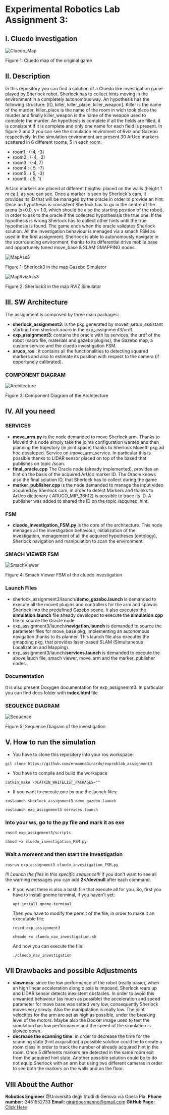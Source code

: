 # Experimental Robotics Lab Assignment 3:
## I. Cluedo investigation

![Cluedo_Map](https://user-images.githubusercontent.com/48509825/161590960-7892a0c4-97c4-4b8c-9630-f4886926a472.jpg)

Figure 1: Cluedo map of the original game

## II. Description
In this repository you can find a solution of a Cluedo like investigation game played by Sherlock robot.
Sherlock has to collect hints moving in the environment in a completely autonomous way.
An hypothesis has the following structure: [ID, killer, killer_place, killer_weapon].
Killer is the name of the murder, killer_place is the name of the room in wich took place the murder
and finally killer_weapon is the name of the weapon used to complete the murder.
An hypothesis is complete if all the fields are filled, it is consistent if it is complete and only one name for each field is present.
In figure 2 and 3 you can see the simulation enviroment of Rviz and Gazebo respectively.
In the simulation environment are present 30 ArUco markers scattered in 6 different rooms, 5 in each room:
* room1 : (-4, -3)
* room2 : (-4, -2)
* room3 : (-4,  7)
* room4 : ( 5, -7)
* room5 : ( 5, -3)
* room6 : ( 5,  1)

ArUco markers are placed at different heigths: placed on the walls (height 1 m ca.), as you can see.
Once a marker is seen by Sherlock's cam, it provides its ID that will be managed by the oracle in order to provide an hint.
Once an hypothesis is consistent Sherlock has to go in the centre of the arena (x=0.0, y= 1.0, which should be also the starting position of the robot), in order to ask to the oracle if the collected hypothesisis the true one. If the hypothesis is wrong Sherlock has to collect other hints until the true hypothesis is found.
The game ends when the oracle validates Sherlock solution.
All the investigation behaviour is menaged via a smach FSM as used in the first assignment.
Sherlock is able to autonomously navigate in the sourrounding environment, thanks to its differential drive mobile base and opportunely tuned move_base & SLAM GMAPPING nodes.

![MapAss3](https://user-images.githubusercontent.com/48509825/167033061-827f5d9b-28bf-4cd9-ac57-6d41274e20f4.png)

Figure 1: Sherlock3 in the map Gazebo Simulator


![MapRvizAss3](https://user-images.githubusercontent.com/48509825/167140201-b8728c19-7d78-474e-bc01-6d8704cf74d0.jpeg)


Figure 2: Sherlock3 in the map RVIZ Simulator



## III. SW Architecture
The assignment is composed by three main packages:

* **sherlock_assignment3**: is the pkg generated by moveit_setup_assistant starting from sherlock.xacro in the exp_assignment3/urdf.
* **exp_assignment3**: contains the oracle with its services, the urdf of the robot (xacro file, materials and gazebo plugins), the Gazebo map, a custom service and the cluedo investigation FSM.
* **aruco_ros** : it contains all the functionalities to detecting squared markers and also to estimate its position with respect to the camera (if opportunely calibrated).

### COMPONENT DIAGRAM



![Architecture](https://user-images.githubusercontent.com/48509825/167031589-22283940-e1c2-41ea-9fa4-18a376f002a2.png)

Figure 3: Component Diagram of the Architecture




## IV. All you need
### SERVICES
* **move_arm.py** is the node demanded to move Sherlock arm. Thanks to MoveIt! this node simply take the joints configuration wanted and then 
            planning the trajectory (in joint space) thanks to Sherlock MoveIt! pkg ad hoc developed. Service on /move_arm_service.
            In particular this is possible thanks to LIDAR sensor placed on top of the based that publishes on topic /scan.
* **final_oracle.cpp** The Oracle node (already implemented), provides an hint on the basis of the acquired ArUco marker ID. The Oracle knows also the final solution ID, that Sherlock has to collect during the game
*  **marker_publisher.cpp** is the node demanded to manage the input video acquired by Sherlock cam, in order to detect Markers and thanks to ArUco dictionary ( ARUCO_MIP_36h12) is possible to trace its ID. A publisher was added to shared the ID on the topic /acquired_hint.

### FSM
* **cluedo_investigation_FSM.py** is the core of the architecture. This node menages all the investigation behaviour, initialization of the investigation, menagement of all the acquired hypotheses (ontology), Sherlock navigation and manipulation to scan the environment

### SMACH VIEWER FSM


![SmachViewer](https://user-images.githubusercontent.com/48509825/167166652-bdaa1ec6-6aaf-4814-aece-0da09b24a11c.jpeg)


Figure 4: Smach Viewer FSM of the cluedo investigation

### Launch Files
* sherlock_assignment3/launch/**demo_gazebo.launch** is demanded to execute all the moveit plugins and controllers for the arm and spawns Sherlock into the predefined Gazebo scene. It also executes the **simulation.launch** file already developed to execute the **simulation.cpp** file to source the Oracle node.
* exp_assignment3/launch/**navigation.launch** is demanded to source the parameter files for move_base pkg, implementing an autonomous navigation thanks to its planner. This launch file also executes the gmapping pkg, that provides laser-based SLAM (Simultaneous Localization and Mapping).
* exp_assignment3/launch/**services.launch** is demanded to execute the above lauch file, smach viewer, move_arm and the marker_publisher nodes. 

### Documentation
It is also present Doxygen documentation for exp_assignemnt3. In particular you can find docs folder with **index.html** file
 
### SEQUENCE DIAGRAM 



![Sequence](https://user-images.githubusercontent.com/48509825/167031691-3420e141-315c-4abc-abaa-834f3ae33295.png)

Figure 5: Sequence Diagram of the investigation

## V. How to run the simulation
* You have to clone this repository into your ros workspace:
```
git clone https://github.com/ermannoGirardo/exproblab_assignment3
```
* You have to compile and build the workspace
```
catkin_make -DCATKIN_WHITELIST_PACKAGES=""
```
* If you want to execute one by one the launch files:
```
roslaunch sherlock_assignment3 demo_gazebo.launch
```
```
roslaunch exp_assignment3 services.launch
```

### Into your ws, go to the py file and mark it as exe
```
roscd exp_assignment3/scripts
```

```
chmod +x cluedo_investigation_FSM.py
```

### Wait a moment and then start the investigation
```
rosrun exp_assignment3 cluedo_investigation_FSM.py
```


_!!! Launch the files in this specific sequence!!!_
If you don't want to see all the warning messages you can add **2</dev/null** after each command.

* If you want there is also a bash file that execute all for you.
So, first you have to install gnome terminal, if you haven't yet:
  ```
  apt install gnome-terminal
  ```
  Then you have to modify the permit of the file, in order to make it an executable file:
  ```
  roscd exp_assignment3
  ```
  ```
  chmode +x cluedo_nav_investigation.sh
  ```
  And now you can execute the file:
  ```
  ./cluedo_nav_investigation
  ```
  
 ## VII Drawbacks and possible Adjustments
 * **slowness**: since the low performance of the robot (really basic), when an high linear acceleration along x axis is imposed, Sherlock 
                  rears up and LIDAR sensor detects inexistent obstacles. In order to avoid this unwanted behaviour (as much as possible) the acceleration and speed parameter for move base was setted very low, consequently Sherlock moves very slowly.
                  Also the manipulation is really low. The joint velocities for the arm are set as high as possible, under the breaking level of the motors. Maybe also the Docker image used to test the simulation has low performance and the speed of the simulation is slowed down.
* **decrease the scanning time**: in order to decrease the time for the scanning state (hint acquisition) a possible solution could be to create a room class in order to track the number of already acquired hint in the room. Once 5 differents markers are detected in the same room exit from the acquired hint state. Another possible solution could be to do not equip Sherlock with an arm but using two different cameras in order to see both the markers on the walls and on the floor.

## VIII About the Author
**Robotics Engineer** @Università degli Studi di Genova via Opera Pia. 
**Phone number:** 3451552733
**Email:** girardoermanno@gmail.com
**GitHub Page:** [Click Here](https://github.com/ermannoGirardo)



